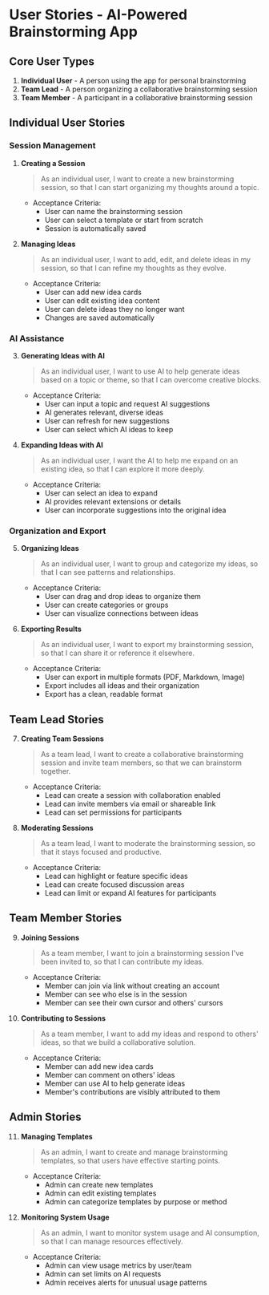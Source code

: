 # User Stories - AI-Powered Brainstorming App

## Core User Types

1. **Individual User** - A person using the app for personal brainstorming
2. **Team Lead** - A person organizing a collaborative brainstorming session
3. **Team Member** - A participant in a collaborative brainstorming session

## Individual User Stories

### Session Management

1. **Creating a Session**

   > As an individual user, I want to create a new brainstorming session, so that I can start organizing my thoughts around a topic.

   - Acceptance Criteria:
     - User can name the brainstorming session
     - User can select a template or start from scratch
     - Session is automatically saved

2. **Managing Ideas**
   > As an individual user, I want to add, edit, and delete ideas in my session, so that I can refine my thoughts as they evolve.
   - Acceptance Criteria:
     - User can add new idea cards
     - User can edit existing idea content
     - User can delete ideas they no longer want
     - Changes are saved automatically

### AI Assistance

3. **Generating Ideas with AI**

   > As an individual user, I want to use AI to help generate ideas based on a topic or theme, so that I can overcome creative blocks.

   - Acceptance Criteria:
     - User can input a topic and request AI suggestions
     - AI generates relevant, diverse ideas
     - User can refresh for new suggestions
     - User can select which AI ideas to keep

4. **Expanding Ideas with AI**
   > As an individual user, I want the AI to help me expand on an existing idea, so that I can explore it more deeply.
   - Acceptance Criteria:
     - User can select an idea to expand
     - AI provides relevant extensions or details
     - User can incorporate suggestions into the original idea

### Organization and Export

5. **Organizing Ideas**

   > As an individual user, I want to group and categorize my ideas, so that I can see patterns and relationships.

   - Acceptance Criteria:
     - User can drag and drop ideas to organize them
     - User can create categories or groups
     - User can visualize connections between ideas

6. **Exporting Results**
   > As an individual user, I want to export my brainstorming session, so that I can share it or reference it elsewhere.
   - Acceptance Criteria:
     - User can export in multiple formats (PDF, Markdown, Image)
     - Export includes all ideas and their organization
     - Export has a clean, readable format

## Team Lead Stories

7. **Creating Team Sessions**

   > As a team lead, I want to create a collaborative brainstorming session and invite team members, so that we can brainstorm together.

   - Acceptance Criteria:
     - Lead can create a session with collaboration enabled
     - Lead can invite members via email or shareable link
     - Lead can set permissions for participants

8. **Moderating Sessions**
   > As a team lead, I want to moderate the brainstorming session, so that it stays focused and productive.
   - Acceptance Criteria:
     - Lead can highlight or feature specific ideas
     - Lead can create focused discussion areas
     - Lead can limit or expand AI features for participants

## Team Member Stories

9. **Joining Sessions**

   > As a team member, I want to join a brainstorming session I've been invited to, so that I can contribute my ideas.

   - Acceptance Criteria:
     - Member can join via link without creating an account
     - Member can see who else is in the session
     - Member can see their own cursor and others' cursors

10. **Contributing to Sessions**
    > As a team member, I want to add my ideas and respond to others' ideas, so that we build a collaborative solution.
    - Acceptance Criteria:
      - Member can add new idea cards
      - Member can comment on others' ideas
      - Member can use AI to help generate ideas
      - Member's contributions are visibly attributed to them

## Admin Stories

11. **Managing Templates**

    > As an admin, I want to create and manage brainstorming templates, so that users have effective starting points.

    - Acceptance Criteria:
      - Admin can create new templates
      - Admin can edit existing templates
      - Admin can categorize templates by purpose or method

12. **Monitoring System Usage**
    > As an admin, I want to monitor system usage and AI consumption, so that I can manage resources effectively.
    - Acceptance Criteria:
      - Admin can view usage metrics by user/team
      - Admin can set limits on AI requests
      - Admin receives alerts for unusual usage patterns

